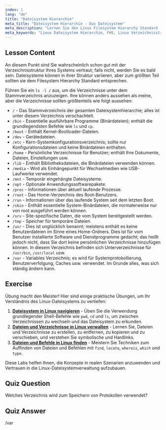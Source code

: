 ```yaml
---
index: 1
lang: "de"
title: "Dateisystem Hierarchie"
meta_title: "Dateisystem Hierarchie - Das Dateisystem"
meta_description: "Lernen Sie den Linux Filesystem Hierarchy Standard (FHS) und verstehen Sie wichtige Verzeichnisse wie /bin, /etc und /var. Erkunden Sie die Linux-Verzeichnisstruktur."
meta_keywords: "Linux Dateisystem Hierarchie, FHS, Linux Verzeichnisstruktur, Linux Befehle, Linux für Anfänger, Linux Tutorial, Linux Anleitung"
---
```


## Lesson Content

An diesem Punkt sind Sie wahrscheinlich schon gut mit der Verzeichnisstruktur Ihres Systems vertraut; falls nicht, werden Sie es bald sein. Dateisysteme können in ihrer Struktur variieren, aber zum größten Teil sollten sie dem Filesystem Hierarchy Standard entsprechen.

Führen Sie ein `ls -l /` aus, um die Verzeichnisse unter dem Stammverzeichnis anzuzeigen. Ihre können anders aussehen als meine, aber die Verzeichnisse sollten größtenteils wie folgt aussehen:

- `/` - Das Stammverzeichnis der gesamten Dateisystemhierarchie; alles ist unter diesem Verzeichnis verschachtelt.
- `/bin` - Essentielle ausführbare Programme (Binärdateien); enthält die grundlegendsten Befehle wie `ls` und `cp`.
- `/boot` - Enthält Kernel-Bootloader-Dateien.
- `/dev` - Gerätedateien.
- `/etc` - Kern-Systemkonfigurationsverzeichnis; sollte nur Konfigurationsdateien und keine Binärdateien enthalten.
- `/home` - Persönliche Verzeichnisse für Benutzer; enthält Ihre Dokumente, Dateien, Einstellungen usw.
- `/lib` - Enthält Bibliotheksdateien, die Binärdateien verwenden können.
- `/media` - Wird als Einhängepunkt für Wechselmedien wie USB-Laufwerke verwendet.
- `/mnt` - Temporär eingehängte Dateisysteme.
- `/opt` - Optionale Anwendungssoftwarepakete.
- `/proc` - Informationen über aktuell laufende Prozesse.
- `/root` - Das Home-Verzeichnis des Root-Benutzers.
- `/run` - Informationen über das laufende System seit dem letzten Boot.
- `/sbin` - Enthält essentielle System-Binärdateien, die normalerweise nur von root ausgeführt werden können.
- `/srv` - Site-spezifische Daten, die vom System bereitgestellt werden.
- `/tmp` - Speicher für temporäre Dateien.
- `/usr` - Dies ist unglücklich benannt; meistens enthält es keine Benutzerdateien im Sinne eines Home-Ordners. Dies ist für vom Benutzer installierte Software und Dienstprogramme gedacht; das heißt jedoch nicht, dass Sie dort keine persönlichen Verzeichnisse hinzufügen können. In diesem Verzeichnis befinden sich Unterverzeichnisse für `/usr/bin`, `/usr/local` usw.
- `/var` - Variables Verzeichnis; es wird für Systemprotokollierung, Benutzerverfolgung, Caches usw. verwendet. Im Grunde alles, was sich ständig ändern kann.

## Exercise

Übung macht den Meister! Hier sind einige praktische Übungen, um Ihr Verständnis des Linux-Dateisystems zu vertiefen:

1. **[Dateisystem in Linux navigieren](https://labex.io/de/labs/comptia-navigate-the-filesystem-in-linux-590971)** - Üben Sie die Verwendung grundlegender Shell-Befehle wie `pwd`, `cd` und `ls`, um zwischen Verzeichnissen zu wechseln und das Dateisystem zu erkunden.
2. **[Dateien und Verzeichnisse in Linux verwalten](https://labex.io/de/labs/comptia-manage-files-and-directories-in-linux-590835)** - Lernen Sie, Dateien und Verzeichnisse zu erstellen, zu entfernen, zu kopieren und zu verschieben, und verstehen Sie symbolische und Hardlinks.
3. **[Dateien und Befehle in Linux finden](https://labex.io/de/labs/comptia-find-files-and-commands-in-linux-590834)** - Meistern Sie Techniken zum Auffinden von Dateien und Befehlen mit `find`, `locate`, `whereis`, `which` und `type`.

Diese Labs helfen Ihnen, die Konzepte in realen Szenarien anzuwenden und Vertrauen in die Linux-Dateisystemverwaltung aufzubauen.

## Quiz Question

Welches Verzeichnis wird zum Speichern von Protokollen verwendet?

## Quiz Answer

/var
